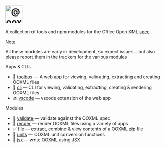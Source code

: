 # <img alt="@ooxml-tools" height="56" src="https://github.com/user-attachments/assets/3b3c02e0-c167-4086-b66b-65f9bbdebb5a" />
A collection of tools and npm modules for the Office Open XML [spec](https://ecma-international.org/publications-and-standards/standards/ecma-376/)

> [!NOTE]  
> All these modules are early in development, so expect issues... but also please report them in the trackers for the various modules 


Apps & CLIs

 - 👷 [toolbox](https://github.com/ooxml-tools/toolbox) — A web app for viewing, validating, extracting and creating OOXML files
 - 👷 [cli](https://github.com/ooxml-tools/cli) — CLI for viewing, validating, extracting, creating & rendering OOXML files
 - 🔜 [vscode](https://github.com/ooxml-tools/vscode) — vscode extension of the web app

Modules

 - 👷 [validate](https://github.com/ooxml-tools/validate) — validate against the OOXML spec
 - 👷 [render](https://github.com/ooxml-tools/render) — render OOXML files using a variety of apps
 - ✅ [file](https://github.com/ooxml-tools/file) — extract, combine & view contents of a OOXML zip file
 - 👷 [units](https://github.com/ooxml-tools/units) — OOXML unit conversion functions
 - 👷 [jsx](https://github.com/ooxml-tools/jsx) — write OOXML using JSX 


